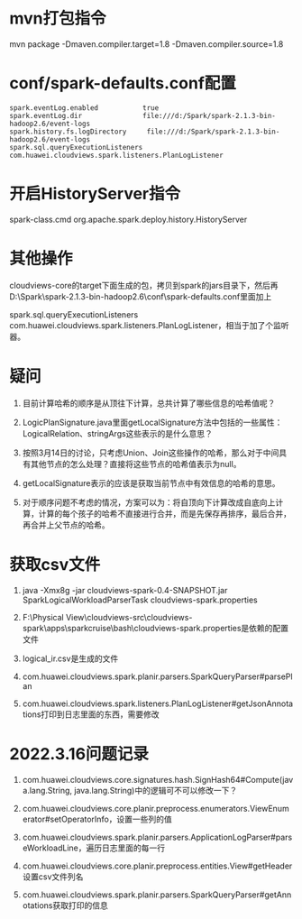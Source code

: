 # mvn打包指令

mvn package -Dmaven.compiler.target=1.8 -Dmaven.compiler.source=1.8

# conf/spark-defaults.conf配置

```
spark.eventLog.enabled           true
spark.eventLog.dir               file:///d:/Spark/spark-2.1.3-bin-hadoop2.6/event-logs
spark.history.fs.logDirectory     file:///d:/Spark/spark-2.1.3-bin-hadoop2.6/event-logs
spark.sql.queryExecutionListeners com.huawei.cloudviews.spark.listeners.PlanLogListener
```

# 开启HistoryServer指令

spark-class.cmd org.apache.spark.deploy.history.HistoryServer

# 其他操作

cloudviews-core的target下面生成的包，拷贝到spark的jars目录下，然后再D:\Spark\spark-2.1.3-bin-hadoop2.6\conf\spark-defaults.conf里面加上

spark.sql.queryExecutionListeners com.huawei.cloudviews.spark.listeners.PlanLogListener，相当于加了个监听器。

# 疑问

1. 目前计算哈希的顺序是从顶往下计算，总共计算了哪些信息的哈希值呢？

2. LogicPlanSignature.java里面getLocalSignature方法中包括的一些属性：LogicalRelation、stringArgs这些表示的是什么意思？

3. 按照3月14日的讨论，只考虑Union、Join这些操作的哈希，那么对于中间具有其他节点的怎么处理？直接将这些节点的哈希值表示为null。

4. getLocalSignature表示的应该是获取当前节点中有效信息的哈希的意思。

5. 对于顺序问题不考虑的情况，方案可以为：将自顶向下计算改成自底向上计算，计算的每个孩子的哈希不直接进行合并，而是先保存再排序，最后合并，再合并上父节点的哈希。

# 获取csv文件

1. java -Xmx8g -jar cloudviews-spark-0.4-SNAPSHOT.jar SparkLogicalWorkloadParserTask cloudviews-spark.properties

2. F:\Physical View\cloudviews-src\cloudviews-spark\apps\sparkcruise\bash\cloudviews-spark.properties是依赖的配置文件

3. logical_ir.csv是生成的文件

4. com.huawei.cloudviews.spark.planir.parsers.SparkQueryParser#parsePlan

5. com.huawei.cloudviews.spark.listeners.PlanLogListener#getJsonAnnotations打印到日志里面的东西，需要修改

# 2022.3.16问题记录

1. com.huawei.cloudviews.core.signatures.hash.SignHash64#Compute(java.lang.String, java.lang.String)中的逻辑可不可以修改一下？

2. com.huawei.cloudviews.core.planir.preprocess.enumerators.ViewEnumerator#setOperatorInfo，设置一些列的值

3. com.huawei.cloudviews.spark.planir.parsers.ApplicationLogParser#parseWorkloadLine，遍历日志里面的每一行

4. com.huawei.cloudviews.core.planir.preprocess.entities.View#getHeader设置csv文件列名

5. com.huawei.cloudviews.spark.planir.parsers.SparkQueryParser#getAnnotations获取打印的信息


